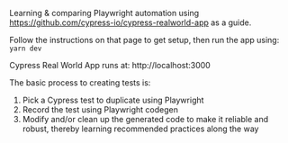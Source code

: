 Learning & comparing Playwright automation using https://github.com/cypress-io/cypress-realworld-app as a guide.

Follow the instructions on that page to get setup, then run the app using:
`yarn dev`

Cypress Real World App runs at:
http://localhost:3000

The basic process to creating tests is:

1. Pick a Cypress test to duplicate using Playwright
2. Record the test using Playwright codegen
3. Modify and/or clean up the generated code to make it reliable and robust, thereby learning recommended practices along the way
